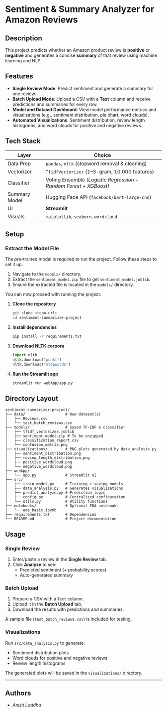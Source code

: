 # Sentiment & Summary Analyzer for Amazon Reviews

## Description
This project predicts whether an Amazon product review is **positive** or **negative** and generates a concise **summary** of that review using machine learning and NLP.

## Features
- **Single Review Mode**: Predict sentiment and generate a summary for one review.
- **Batch Upload Mode**: Upload a CSV with a **Text** column and receive predictions and summaries for every row.
- **Model and Dataset Dashboard**: View model performance metrics and visualizations (e.g., sentiment distribution, pie chart, word clouds).
- **Automated Visualizations**: Sentiment distribution, review length histograms, and word clouds for positive and negative reviews.

## Tech Stack
| Layer          | Choice                                                               |
|----------------|----------------------------------------------------------------------|
| Data Prep      | `pandas`, `nltk` (stopword removal & cleaning)                       |
| Vectorizer     | `TfidfVectorizer` (1–3-gram, 10,000 features)                        |
| Classifier     | Voting Ensemble *(Logistic Regression + Random Forest + XGBoost)*   |
| Summary Model  | Hugging Face API (`facebook/bart-large-cnn`)                         |
| UI             | **Streamlit**                                                        |
| Visuals        | `matplotlib`, `seaborn`, `wordcloud`                                 |

## Setup

### Extract the Model File
The pre-trained model is required to run the project. Follow these steps to set it up:
1. Navigate to the `models/` directory.
2. Extract the `sentiment_model.zip` file to get `sentiment_model.joblib`.
3. Ensure the extracted file is located in the `models/` directory.

You can now proceed with running the project.

1. **Clone the repository**  
   ```bash
   git clone <repo-url>
   cd sentiment-summarizer-project
   ```

2. **Install dependencies**  
   ```bash
   pip install -r requirements.txt
   ```

3. **Download NLTK corpora**  
   ```python
   import nltk
   nltk.download("punkt")
   nltk.download("stopwords")
   ```

4. **Run the Streamlit app**  
   ```bash
   streamlit run webApp/app.py
   ```

## Directory Layout
```
sentiment-summarizer-project/
├── data/                  # Raw dataset(s)
│   ├── Reviews.csv
│   └── test_batch_reviews.csv
├── models/                # Saved TF-IDF & classifier
│   ├── tfidf_vectorizer.joblib
│   ├── sentiment_model.zip # To be unzipped 
│   ├── classification_report.csv
│   └── confusion_matrix.png
├── visualizations/        # PNG plots generated by data_analysis.py
│   ├── sentiment_distribution.png
│   ├── review_length_distribution.png
│   ├── positive_wordcloud.png
│   └── negative_wordcloud.png
├── webApp/
│   └── app.py             # Streamlit UI
├── src/
│   ├── train_model.py     # Training + saving models
│   ├── data_analysis.py   # Generates visualizations
│   ├── predict_analyze.py # Prediction logic
│   ├── config.py          # Centralized configuration
│   └── utils.py           # Utility functions
├── notebooks/             # Optional EDA notebooks
│   └── eda_basic.ipynb
├── requirements.txt       # Dependencies
└── README.md              # Project documentation
```

## Usage

### Single Review
1. Enter/paste a review in the **Single Review** tab.
2. Click **Analyze** to see:
   - Predicted sentiment (+ probability scores)
   - Auto-generated summary

### Batch Upload
1. Prepare a CSV with a `Text` column.
2. Upload it in the **Batch Upload** tab.
3. Download the results with predictions and summaries.

A sample file (`test_batch_reviews.csv`) is included for testing.

### Visualizations
Run `src/data_analysis.py` to generate:
- Sentiment distribution plots
- Word clouds for positive and negative reviews
- Review length histograms

The generated plots will be saved in the `visualizations/` directory.

---

## Authors
- *Anish Laddha*
